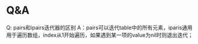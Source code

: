 # Q&A

Q: pairs和ipairs迭代器的区别
A：pairs可以迭代table中的所有元素，iparis通用用于遍历数组，index从1开始遍历，如果遇到某一项的value为nil时则退出迭代；


